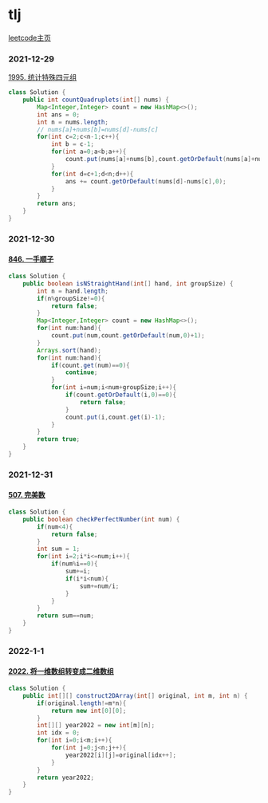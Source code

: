 # tlj

[leetcode主页](https://leetcode-cn.com/u/lechrond/)

### 2021-12-29

[1995. 统计特殊四元组](https://leetcode-cn.com/problems/count-special-quadruplets/)

```java
class Solution {
    public int countQuadruplets(int[] nums) {
        Map<Integer,Integer> count = new HashMap<>();
        int ans = 0;
        int n = nums.length;
        // nums[a]+nums[b]=nums[d]-nums[c]
        for(int c=2;c<n-1;c++){
            int b = c-1;
            for(int a=0;a<b;a++){                
                count.put(nums[a]+nums[b],count.getOrDefault(nums[a]+nums[b],0)+1);
            }
            for(int d=c+1;d<n;d++){
                ans += count.getOrDefault(nums[d]-nums[c],0);
            }
        }
        return ans;
    }
}
```

### 2021-12-30

#### [846. 一手顺子](https://leetcode-cn.com/problems/hand-of-straights/)

```java
class Solution {
    public boolean isNStraightHand(int[] hand, int groupSize) {
        int n = hand.length;
        if(n%groupSize!=0){
            return false;
        }
        Map<Integer,Integer> count = new HashMap<>();
        for(int num:hand){
            count.put(num,count.getOrDefault(num,0)+1);
        }
        Arrays.sort(hand);
        for(int num:hand){
            if(count.get(num)==0){
                continue;
            }
            for(int i=num;i<num+groupSize;i++){
                if(count.getOrDefault(i,0)==0){
                    return false;
                }
                count.put(i,count.get(i)-1);
            }
        }
        return true;
    }
}
```

### 2021-12-31

#### [507. 完美数](https://leetcode-cn.com/problems/perfect-number/)

```java
class Solution {
    public boolean checkPerfectNumber(int num) {
        if(num<4){
            return false;
        }
        int sum = 1;
        for(int i=2;i*i<=num;i++){
            if(num%i==0){
                sum+=i;
                if(i*i<num){
                    sum+=num/i;
                }
            }
        }
        return sum==num;
    }
}
```

### 2022-1-1

#### [2022. 将一维数组转变成二维数组](https://leetcode-cn.com/problems/convert-1d-array-into-2d-array/)

```java
class Solution {
    public int[][] construct2DArray(int[] original, int m, int n) {
        if(original.length!=m*n){
            return new int[0][0];
        }
        int[][] year2022 = new int[m][n];
        int idx = 0;
        for(int i=0;i<m;i++){
            for(int j=0;j<n;j++){
                year2022[i][j]=original[idx++];
            }
        }
        return year2022;
    }
}
```


